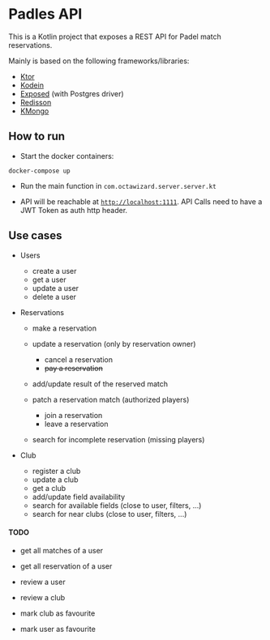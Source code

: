 # Padles API
This is a Kotlin project that exposes a REST API for Padel match reservations.

Mainly is based on the following frameworks/libraries:
* [Ktor](https://ktor.io/)
* [Kodein](https://github.com/Kodein-Framework/Kodein-DI)
* [Exposed](https://github.com/JetBrains/Exposed) (with Postgres driver)
* [Redisson](https://github.com/redisson/redisson)
* [KMongo](https://litote.org/kmongo/)

## How to run
* Start the docker containers:
```
docker-compose up
```

* Run the main function in `com.octawizard.server.server.kt`

* API will be reachable at [`http://localhost:1111`](http://localhost:1111). API Calls need to have a JWT Token as
 auth http header.

## Use cases
* Users
    * create a user
    * get a user
    * update a user
    * delete a user

* Reservations
    * make a reservation
    * update a reservation (only by reservation owner)
        * cancel a reservation
        * ~~pay a reservation~~

    * add/update result of the reserved match
    * patch a reservation match (authorized players)
        * join a reservation
        * leave a reservation

    * search for incomplete reservation (missing players)

* Club
    * register a club
    * update a club
    * get a club
    * add/update field availability
    * search for available fields (close to user, filters, ...)
    * search for near clubs (close to user, filters, ...)

#### TODO 
* get all matches of a user
* get all reservation of a user

* review a user
* review a club

* mark club as favourite
* mark user as favourite
